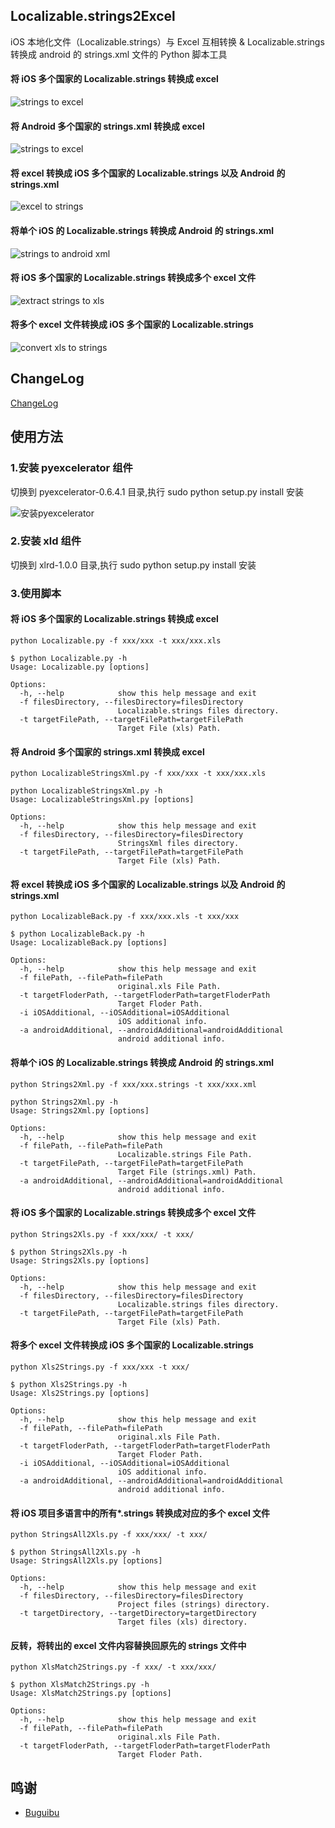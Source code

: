 ## Localizable.strings2Excel

iOS 本地化文件（Localizable.strings）与 Excel 互相转换 & Localizable.strings 转换成 android 的 strings.xml 文件的 Python 脚本工具

#### 将 iOS 多个国家的 Localizable.strings 转换成 excel

![strings to excel](https://github.com/CatchZeng/Localizable.strings2Excel/blob/master/imgs/stoe.jpg)

#### 将 Android 多个国家的 strings.xml 转换成 excel

![strings to excel](https://github.com/CatchZeng/Localizable.strings2Excel/blob/master/imgs/atox.jpg)

#### 将 excel 转换成 iOS 多个国家的 Localizable.strings 以及 Android 的 strings.xml

![excel to strings](https://github.com/CatchZeng/Localizable.strings2Excel/blob/master/imgs/etos.jpg)

#### 将单个 iOS 的 Localizable.strings 转换成 Android 的 strings.xml

![strings to android xml](https://github.com/CatchZeng/Localizable.strings2Excel/blob/master/imgs/stox.jpg)

#### 将 iOS 多个国家的 Localizable.strings 转换成多个 excel 文件

![extract strings to xls](https://github.com/CatchZeng/Localizable.strings2Excel/blob/master/imgs/strings2xls.jpg)

#### 将多个 excel 文件转换成 iOS 多个国家的 Localizable.strings

![convert xls to strings](https://github.com/CatchZeng/Localizable.strings2Excel/blob/master/imgs/xls2strings.jpg)

## ChangeLog

[ChangeLog](https://github.com/CatchZeng/Localizable.strings2Excel/blob/master/CHANGELOG-CN.md)

## 使用方法

### 1.安装 pyexcelerator 组件

切换到 pyexcelerator-0.6.4.1 目录,执行 sudo python setup.py install 安装

![安装pyexcelerator](https://github.com/CatchZeng/Localizable.strings2Excel/blob/master/imgs/installpy.jpg)

### 2.安装 xld 组件

切换到 xlrd-1.0.0 目录,执行 sudo python setup.py install 安装

### 3.使用脚本

#### 将 iOS 多个国家的 Localizable.strings 转换成 excel

```shell
python Localizable.py -f xxx/xxx -t xxx/xxx.xls

$ python Localizable.py -h
Usage: Localizable.py [options]

Options:
  -h, --help            show this help message and exit
  -f filesDirectory, --filesDirectory=filesDirectory
                        Localizable.strings files directory.
  -t targetFilePath, --targetFilePath=targetFilePath
                        Target File (xls) Path.
```

#### 将 Android 多个国家的 strings.xml 转换成 excel

```shell
python LocalizableStringsXml.py -f xxx/xxx -t xxx/xxx.xls

python LocalizableStringsXml.py -h
Usage: LocalizableStringsXml.py [options]

Options:
  -h, --help            show this help message and exit
  -f filesDirectory, --filesDirectory=filesDirectory
                        StringsXml files directory.
  -t targetFilePath, --targetFilePath=targetFilePath
                        Target File (xls) Path.
```

#### 将 excel 转换成 iOS 多个国家的 Localizable.strings 以及 Android 的 strings.xml

```shell
python LocalizableBack.py -f xxx/xxx.xls -t xxx/xxx

$ python LocalizableBack.py -h
Usage: LocalizableBack.py [options]

Options:
  -h, --help            show this help message and exit
  -f filePath, --filePath=filePath
                        original.xls File Path.
  -t targetFloderPath, --targetFloderPath=targetFloderPath
                        Target Floder Path.
  -i iOSAdditional, --iOSAdditional=iOSAdditional
                        iOS additional info.
  -a androidAdditional, --androidAdditional=androidAdditional
                        android additional info.
```

#### 将单个 iOS 的 Localizable.strings 转换成 Android 的 strings.xml

```shell
python Strings2Xml.py -f xxx/xxx.strings -t xxx/xxx.xml

python Strings2Xml.py -h
Usage: Strings2Xml.py [options]

Options:
  -h, --help            show this help message and exit
  -f filePath, --filePath=filePath
                        Localizable.strings File Path.
  -t targetFilePath, --targetFilePath=targetFilePath
                        Target File (strings.xml) Path.
  -a androidAdditional, --androidAdditional=androidAdditional
                        android additional info.
```

#### 将 iOS 多个国家的 Localizable.strings 转换成多个 excel 文件

```shell
python Strings2Xls.py -f xxx/xxx/ -t xxx/

$ python Strings2Xls.py -h
Usage: Strings2Xls.py [options]

Options:
  -h, --help            show this help message and exit
  -f filesDirectory, --filesDirectory=filesDirectory
                        Localizable.strings files directory.
  -t targetFilePath, --targetFilePath=targetFilePath
                        Target File (xls) Path.
```

#### 将多个 excel 文件转换成 iOS 多个国家的 Localizable.strings

```shell
python Xls2Strings.py -f xxx/xxx -t xxx/

$ python Xls2Strings.py -h
Usage: Xls2Strings.py [options]

Options:
  -h, --help            show this help message and exit
  -f filePath, --filePath=filePath
                        original.xls File Path.
  -t targetFloderPath, --targetFloderPath=targetFloderPath
                        Target Floder Path.
  -i iOSAdditional, --iOSAdditional=iOSAdditional
                        iOS additional info.
  -a androidAdditional, --androidAdditional=androidAdditional
                        android additional info.
```

#### 将 iOS 项目多语言中的所有\*.strings 转换成对应的多个 excel 文件

```shell
python StringsAll2Xls.py -f xxx/xxx/ -t xxx/

$ python StringsAll2Xls.py -h
Usage: StringsAll2Xls.py [options]

Options:
  -h, --help            show this help message and exit
  -f filesDirectory, --filesDirectory=filesDirectory
                        Project files (strings) directory.
  -t targetDirectory, --targetDirectory=targetDirectory
                        Target files (xls) directory.
```

#### 反转，将转出的 excel 文件内容替换回原先的 strings 文件中

```shell
python XlsMatch2Strings.py -f xxx/ -t xxx/xxx/

$ python XlsMatch2Strings.py -h
Usage: XlsMatch2Strings.py [options]

Options:
  -h, --help            show this help message and exit
  -f filePath, --filePath=filePath
                        original.xls File Path.
  -t targetFloderPath, --targetFloderPath=targetFloderPath
                        Target Floder Path.
```

## 鸣谢

- [Buguibu](https://github.com/buguibu)
